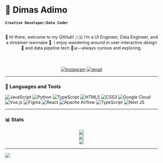# 🐧 Dimas Adimo
**`Creative Developer/Data Coder`**
<div align="center">
<br>
👋 Hi there, welcome to my GitHub! 🇮🇩 I’m a UI Engineer, Data Engineer, and a streamer-wannabe 🚀. I enjoy wandering around in user-interactive design 🎨 and data pipeline tech 🐍📊—always curious and exploring.
<br>
<br>
<br>

[![Instagram](https://img.shields.io/badge/Instagram-%23E4405F.svg?logo=Instagram&logoColor=white)](https://instagram.com/dimsaadimo) [![email](https://img.shields.io/badge/Email-D14836?logo=gmail&logoColor=white)](mailto:dimasadi1308@gmail.com) 
</div>

---

### 🧰 Languages and Tools
![JavaScript](https://img.shields.io/badge/javascript-%23323330.svg?style=for-the-badge&logo=javascript&logoColor=%23F7DF1E) ![Python](https://img.shields.io/badge/python-3670A0?style=for-the-badge&logo=python&logoColor=ffdd54) ![TypeScript](https://img.shields.io/badge/typescript-%23007ACC.svg?style=for-the-badge&logo=typescript&logoColor=white) ![HTML5](https://img.shields.io/badge/html5-%23E34F26.svg?style=for-the-badge&logo=html5&logoColor=white) ![CSS3](https://img.shields.io/badge/css3-%231572B6.svg?style=for-the-badge&logo=css3&logoColor=white) ![Google Cloud](https://img.shields.io/badge/GoogleCloud-%234285F4.svg?style=for-the-badge&logo=google-cloud&logoColor=white) ![Vue.js](https://img.shields.io/badge/vue.js-%2335495e.svg?style=for-the-badge&logo=vuedotjs&logoColor=%234FC08D) ![Figma](https://img.shields.io/badge/figma-%23F24E1E.svg?style=for-the-badge&logo=figma&logoColor=white) ![React](https://img.shields.io/badge/react-%2320232a.svg?style=for-the-badge&logo=react&logoColor=%2361DAFB) ![Apache Airflow](https://img.shields.io/badge/Apache%20Airflow-017CEE?style=for-the-badge&logo=Apache%20Airflow&logoColor=white) ![TypeScript](https://img.shields.io/badge/typescript-%23007ACC.svg?style=for-the-badge&logo=typescript&logoColor=white) ![Next JS](https://img.shields.io/badge/Next-black?style=for-the-badge&logo=next.js&logoColor=white)

---

### 📊 Stats
<div align="center">
  
![](https://github-readme-stats.vercel.app/api/top-langs/?username=dimasadimo&theme=solarized-light&hide_border=false&include_all_commits=true&count_private=false&layout=compact)<br/>
![](https://github-readme-stats.vercel.app/api?username=dimasadimo&theme=solarized-light&hide_border=false&include_all_commits=true&count_private=false)<br/>
![](https://nirzak-streak-stats.vercel.app/?user=dimasadimo&theme=solarized-light&hide_border=false)<br/>
</div>

---
[![](https://visitcount.itsvg.in/api?id=dimasadimo&icon=0&color=0)](https://visitcount.itsvg.in)
